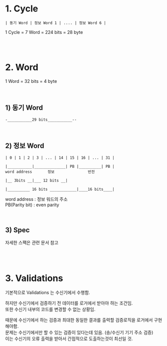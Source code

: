 # 1. Cycle

```
| 동기 Word | 정보 Word 1 | .... | 정보 Word 6 |
```

1 Cycle = 7 Word = 224 bits = 28 byte

</br>
</br>

# 2. Word

1 Word = 32 bits = 4 byte

</br>

## 1) 동기 Word

```
-___________29 bits___________--
```

</br>

## 2) 정보 Word

```
| 0 | 1 | 2 | 3 | ... | 14 | 15 | 16 | ... | 31 |

|___________|______________| PB |__________| PB |
word address       정보               반전

|__ 3bits __|___ 12 bits __|

|__________ 16 bits ____________|____16 bits____|
```

word address : 정보 워드의 주소  
PB(Parity bit) : even parity

</br>

## 3) Spec
자세한 스팩은 관련 문서 참고

</br>
</br>

# 3. Validations

기본적으로 Validations 는 수신기에서 수행함.  

하지만 수신기에서 검증하기 전 데이터를 로거에서 받아야 하는 조건임.  
또한 수신기 내부의 코드를 변경할 수 없는 상황임.  

때문에 수신기에서 하는 검증과 최대한 동일한 결과를 출력할 검증로직을 로거에서 구현해야함.  
문제는 수신기에서만 할 수 있는 검증이 있다는데 있음. (송/수신기 기기 주소 검증)  
이는 수신기의 오류 출력을 받아서 간접적으로 도출하는것이 최선일 것.